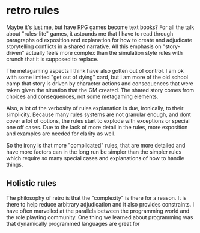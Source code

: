 # retro rules

Maybe it's just me, but have RPG games become text books?  For all the talk about "rules-lite" games, it astounds me
that I have to read through paragraphs od exposition and explanation for how to create and adjudicate storytelling
conflicts in a shared narrative.  All this emphasis on "story-driven" actually feels more complex than the simulation
style rules with crunch that it is supposed to replace.  

The metagaming aspects I think have also gotten out of control.  I am ok with some limited  "get out of dying" card,
but I am more of the old school camp that story is driven by character actions and consequences that were taken given
the situation that the GM created.  The shared story comes from choices and consequences, not some metagaming elements.

Also, a lot of the verbosity of rules explanation is due, ironically, to their simplicity.  Because many rules systems
are not granular enough, and dont cover a lot of options, the rules start to explode with exceptions or special one off
cases.  Due to the lack of more detail in the rules, more exposition and examples are needed for clarity as well.

So the irony is that more "complicated" rules, that are more detailed and have more factors can in the long run be
simpler than the simpler rules which require so many special cases and explanations of how to handle things. 

## Holistic rules

The philosophy of retro is that the "complexity" is there for a reason.  It is there to help reduce arbitrary adjudication
and it also provides constraints.  I have often marvelled at the parallels between the programming world and the role
playting community.  One thing we learned about programming was that dynamically programmed languages are great for 
